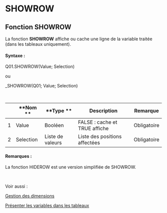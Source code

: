 # SHOWROW

## Fonction SHOWROW

La fonction **SHOWROW** affiche ou cache une ligne de la variable traitée (dans les tableaux uniquement).

#### Syntaxe :&nbsp;

Q01.SHOWROW(Value; Selection)

ou

\_SHOWROW(Q01; Value; Selection)

&nbsp;

| &nbsp; | **Nom ** | **Type ** | **Description** | **Remarque** |
| --- | --- | --- | --- | --- |
| &#49; | Value | Booléen | FALSE : cache et TRUE affiche | Obligatoire |
| &#50; | Selection | Liste de valeurs | Liste des positions affectées | Obligatoire |


#### Remarques :

La fonction HIDEROW est une version simplifiée de SHOWROW.

&nbsp;

Voir aussi :&nbsp;

[Gestion des dimensions](<Gererlesdimensionsdesvariables1.md>)

[Présenter les variables dans les tableaux](<Presenterlesvariablesdanslestab1.md>)
